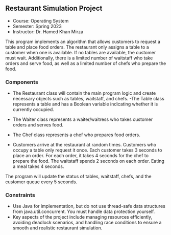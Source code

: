 ## Restaurant Simulation Project

- Course: Operating System
- Semester: Spring 2023
- Instructor: Dr. Hamed Khan Mirza

This program implements an algorithm that allows customers to request a table and place food orders. 
The restaurant only assigns a table to a customer when one is available. 
If no tables are available, the customer must wait. Additionally, there is a limited number of waitstaff who take orders and serve food, as well as a limited number of chefs who prepare the food.

### Components
- The Restaurant class will contain the main program logic and create necessary objects such as tables, waitstaff, and chefs.
-The Table class represents a table and has a Boolean variable indicating whether it is currently occupied.
- The Waiter class represents a waiter/waitress who takes customer orders and serves food.
- The Chef class represents a chef who prepares food orders.

- Customers arrive at the restaurant at random times. Customers who occupy a table only request it once. Each customer takes 3 seconds to place an order. For each order, it takes 4 seconds for the chef to prepare the food. The waitstaff spends 2 seconds on each order. Eating a meal takes 4 seconds.

The program will update the status of tables, waitstaff, chefs, and the customer queue every 5 seconds.
### Constraints
- Use Java for implementation, but do not use thread-safe data structures from java.util.concurrent. You must handle data protection yourself.
- Key aspects of the project include managing resources efficiently, avoiding deadlock scenarios, and handling race conditions to ensure a smooth and realistic restaurant simulation.